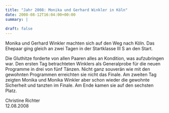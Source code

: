 ```yaml
---
title: "Jahr 2008: Monika und Gerhard Winkler in Köln"
date: 2008-08-12T16:04:00+00:00
summary: |
    
draft: false
---
```


Monika und Gerhard Winkler machten sich auf den Weg nach Köln. Das Ehepaar ging gleich an zwei Tagen in der Startklasse III S an den Start.

Die Gluthitze forderte von allen Paaren alles an Kondition, was aufzubringen war. Den ersten Tag betrachteten Winklers als Generalprobe für die neuen Programme in drei von fünf Tänzen. Nicht ganz souverän wie mit den gewohnten Programmen erreichten sie nicht das Finale. Am zweiten Tag zeigten Monika und Monika Winkler aber schon wieder die gewohnte Sicherheit und tanzten im Finale. Am Ende kamen sie auf den sechsten Platz.

Christine Richter  
 12.08.2008


